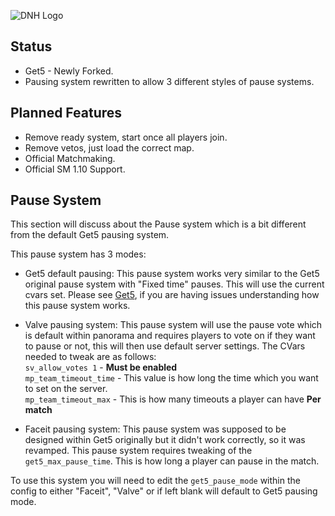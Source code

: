![DNH Logo](https://camo.githubusercontent.com/742c455547018630cf337754b6e93a16e880dbd2/68747470733a2f2f63646e2e646973636f72646170702e636f6d2f6174746163686d656e74732f3433353630313839363836323930383433372f3533383532363832363139323936313533362f6e626664666864666864686468642e706e67)

## Status
- Get5 - Newly Forked.
- Pausing system rewritten to allow 3 different styles of pause systems.

## Planned Features
  - Remove ready system, start once all players join.
  - Remove vetos, just load the correct map. 
  - Official Matchmaking.
  - Official SM 1.10 Support.

## Pause System
This section will discuss about the Pause system which is a bit different from the default Get5 pausing system.  

This pause system has 3 modes:
- Get5 default pausing: This pause system works very similar to the Get5 original pause system with "Fixed time" pauses. 
This will use the current cvars set. Please see [Get5](https://github.com/splewis/get5), if you are having issues understanding
how this pause system works.  

- Valve pausing system: This pause system will use the pause vote which is default within panorama and requires players to vote on if they want to pause or not, this will then use default server settings. The CVars needed to tweak are as follows:  
``sv_allow_votes 1`` - **Must be enabled**  
``mp_team_timeout_time`` - This value is how long the time which you want to set on the server.  
``mp_team_timeout_max`` - This is how many timeouts a player can have **Per match**  

- Faceit pausing system: This pause system was supposed to be designed within Get5 originally but it didn't work correctly, so it was revamped. This pause system requires tweaking of the ``get5_max_pause_time``. This is how long a player can pause in the match.  

To use this system you will need to edit the ``get5_pause_mode`` within the config to either "Faceit", "Valve" or if left blank will default to Get5 pausing mode. 
